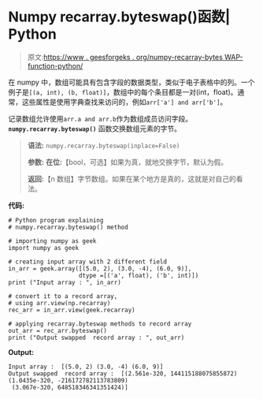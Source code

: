 # Numpy recarray.byteswap()函数| Python

> 原文:[https://www . geesforgeks . org/numpy-recarray-bytes WAP-function-python/](https://www.geeksforgeeks.org/numpy-recarray-byteswap-function-python/)

在 numpy 中，数组可能具有包含字段的数据类型，类似于电子表格中的列。一个例子是`[(a, int), (b, float)]`，数组中的每个条目都是一对(int，float)。通常，这些属性是使用字典查找来访问的，例如`arr['a'] and arr['b']`。

记录数组允许使用`arr.a and arr.b`作为数组成员访问字段。 **`numpy.recarray.byteswap()`** 函数交换数组元素的字节。

> **语法:** `numpy.recarray.byteswap(inplace=False)`
> 
> **参数:**
> **在位:**【bool，可选】如果为真，就地交换字节，默认为假。
> 
> **返回:**【n 数组】字节数组。如果在某个地方是真的，这就是对自己的看法。

**代码:**

```
# Python program explaining
# numpy.recarray.byteswap() method 

# importing numpy as geek
import numpy as geek

# creating input array with 2 different field 
in_arr = geek.array([(5.0, 2), (3.0, -4), (6.0, 9)],
                    dtype =[('a', float), ('b', int)])
print ("Input array : ", in_arr)

# convert it to a record array, 
# using arr.view(np.recarray)
rec_arr = in_arr.view(geek.recarray)

# applying recarray.byteswap methods to record array 
out_arr = rec_arr.byteswap()
print ("Output swapped  record array : ", out_arr) 
```

**Output:**

```
Input array :  [(5.0, 2) (3.0, -4) (6.0, 9)]
Output swapped  record array :  [(2.561e-320, 144115188075855872) (1.0435e-320, -216172782113783809)
 (3.067e-320, 648518346341351424)]

```